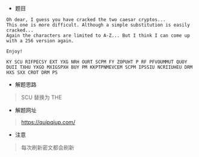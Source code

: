
* 题目
``` 
Oh dear, I guess you have cracked the two caesar cryptos...
This one is more difficult. Although a simple substitution is easily cracked...
Again the characters are limited to A-Z... But I think I can come up with a 256 version again.

Enjoy!

```
``` 
KY SCU RIFPECSY EXT YXG NRH OURT SCPM FY ZOPUHT P RF PFVOUMMUT QUOY DUII TXHU YXGO MXIGSPXH BUY PM KKPTPNMEVCEM SCPM IPSSIU NCRIIUHEU DRM HXS SXX CROT DRM PS
```

* 解题思路
> SCU 替换为 THE

* 解题网址
> https://quipqiup.com/

* 注意
> 每次刷新密文都会刷新
